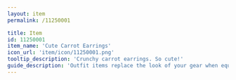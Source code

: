 ```yaml
---
layout: item
permalink: /11250001

title: Item
id: 11250001
item_name: 'Cute Carrot Earrings'
icon_url: 'item/icon/11250001.png'
tooltip_description: 'Crunchy carrot earrings. So cute!'
guide_description: 'Outfit items replace the look of your gear when equipped.'
---
```


